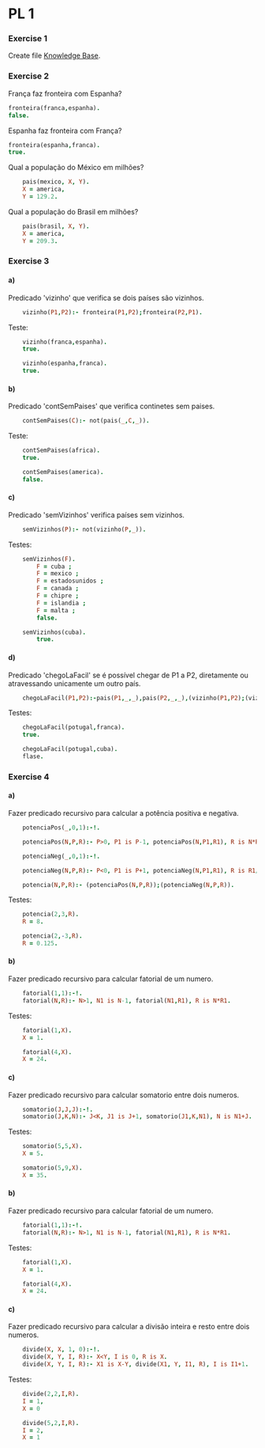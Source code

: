 # PL 1

### Exercise 1

Create file [Knowledge Base](bd.pl).

### Exercise 2

França faz fronteira com Espanha?

```prolog	
fronteira(franca,espanha).
false.
```

Espanha faz fronteira com França?

```prolog	
fronteira(espanha,franca).
true.
```

Qual a população do México em milhões?

```prolog
    pais(mexico, X, Y).
    X = america,
    Y = 129.2.
```

Qual a população do Brasil em milhões?

```prolog
    pais(brasil, X, Y).
    X = america,
    Y = 209.3.
```

### Exercise 3

#### a)

Predicado 'vizinho' que verifica se dois países são vizinhos.

```prolog
    vizinho(P1,P2):- fronteira(P1,P2);fronteira(P2,P1).
```

Teste:

```prolog
    vizinho(franca,espanha).
    true.
```

```prolog
    vizinho(espanha,franca).
    true.
```

#### b)

Predicado 'contSemPaises' que verifica continetes sem paises.

```prolog
    contSemPaises(C):- not(pais(_,C,_)).
```

Teste:

```prolog
    contSemPaises(africa).
    true.
```

```prolog
    contSemPaises(america).
    false.
```

#### c)

Predicado 'semVizinhos' verifica países sem vizinhos.

```prolog
    semVizinhos(P):- not(vizinho(P,_)).
```

Testes:

```prolog
    semVizinhos(F).
        F = cuba ;
        F = mexico ;
        F = estadosunidos ;
        F = canada ;
        F = chipre ;
        F = islandia ;
        F = malta ;
        false.
```

```prolog
    semVizinhos(cuba).
        true.
```

#### d)

Predicado 'chegoLaFacil' se é possível chegar de P1 a P2,
diretamente ou atravessando unicamente um outro país.


```prolog
    chegoLaFacil(P1,P2):-pais(P1,_,_),pais(P2,_,_),(vizinho(P1,P2);(vizinho(P1,P3),vizinho(P2,P3))).
```

Testes:

```prolog
    chegoLaFacil(potugal,franca).
    true.
```

```prolog
    chegoLaFacil(potugal,cuba).
    flase.
```

### Exercise 4

#### a)

Fazer predicado recursivo para calcular a potência positiva e negativa.

```prolog
    potenciaPos(_,0,1):-!.

    potenciaPos(N,P,R):- P>0, P1 is P-1, potenciaPos(N,P1,R1), R is N*R1.

    potenciaNeg(_,0,1):-!.

    potenciaNeg(N,P,R):- P<0, P1 is P+1, potenciaNeg(N,P1,R1), R is R1/N.

    potencia(N,P,R):- (potenciaPos(N,P,R));(potenciaNeg(N,P,R)).
```

Testes:

```prolog
    potencia(2,3,R).
    R = 8.
```

```prolog
    potencia(2,-3,R).
    R = 0.125.
```

#### b)

Fazer predicado recursivo para calcular fatorial de um numero.

```prolog
    fatorial(1,1):-!.
    fatorial(N,R):- N>1, N1 is N-1, fatorial(N1,R1), R is N*R1.
```

Testes:

```prolog
    fatorial(1,X).
    X = 1.
```

```prolog
    fatorial(4,X).
    X = 24.
```
#### c)

Fazer predicado recursivo para calcular somatorio entre dois numeros.

```prolog
    somatorio(J,J,J):-!.
    somatorio(J,K,N):- J<K, J1 is J+1, somatorio(J1,K,N1), N is N1+J.
```

Testes:

```prolog
    somatorio(5,5,X).
    X = 5.
```

```prolog
    somatorio(5,9,X).
    X = 35.
```

#### b)

Fazer predicado recursivo para calcular fatorial de um numero.

```prolog
    fatorial(1,1):-!.
    fatorial(N,R):- N>1, N1 is N-1, fatorial(N1,R1), R is N*R1.
```

Testes:

```prolog
    fatorial(1,X).
    X = 1.
```

```prolog
    fatorial(4,X).
    X = 24.
```
#### c)

Fazer predicado recursivo para calcular a divisão inteira e resto entre dois numeros.

```prolog
    divide(X, X, 1, 0):-!.
    divide(X, Y, I, R):- X<Y, I is 0, R is X.
    divide(X, Y, I, R):- X1 is X-Y, divide(X1, Y, I1, R), I is I1+1.
```

Testes:

```prolog
    divide(2,2,I,R).
    I = 1,
    X = 0
```

```prolog
    divide(5,2,I,R).
    I = 2,
    X = 1
```
